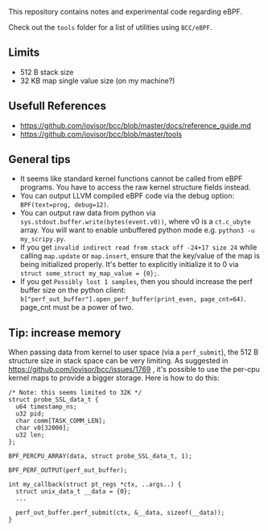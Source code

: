This repository contains notes and experimental code regarding eBPF.

Check out the `tools` folder for a list of utilities using `BCC/eBPF`.

Limits
------

- 512 B stack size
- 32 KB map single value size (on my machine?)

Usefull References
------------------

- https://github.com/iovisor/bcc/blob/master/docs/reference_guide.md
- https://github.com/iovisor/bcc/blob/master/tools

General tips
------------

- It seems like standard kernel functions cannot be called from eBPF programs.
  You have to access the raw kernel structure fields instead.
- You can output LLVM compiled eBPF code via the debug option: `BPF(text=prog, debug=12)`.
- You can output raw data from python via `sys.stdout.buffer.write(bytes(event.v0))`,
  where v0 is a `ct.c_ubyte` array. You will want to enable unbuffered python
  mode e.g. `python3 -u my_scripy.py`.
- If you get `invalid indirect read from stack off -24+17 size 24` while
  calling `map.update` or `map.insert`, ensure that the key/value of the map is being initialized
  properly. It's better to explicitly initialize it to 0 via `struct some_struct my_map_value = {0};`.
- If you get `Possibly lost 1 samples`, then you should increase the perf buffer size on the python client:
  `b["perf_out_buffer"].open_perf_buffer(print_even, page_cnt=64)`. page_cnt must be a power of two.

Tip: increase memory
--------------------

When passing data from kernel to user space (via a `perf_submit`), the 512 B
structure size in stack space can be very limiting. As suggested in https://github.com/iovisor/bcc/issues/1769 ,
it's possible to use the per-cpu kernel maps to provide a bigger storage. Here is how to do this:

```
/* Note: this seems limited to 32K */
struct probe_SSL_data_t {
  u64 timestamp_ns;
  u32 pid;
  char comm[TASK_COMM_LEN];
  char v0[32000];
  u32 len;
};

BPF_PERCPU_ARRAY(data, struct probe_SSL_data_t, 1);

BPF_PERF_OUTPUT(perf_out_buffer);

int my_callback(struct pt_regs *ctx, ..args..) {
  struct unix_data_t __data = {0};
  ...

  perf_out_buffer.perf_submit(ctx, &__data, sizeof(__data));
}
```

